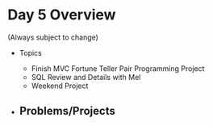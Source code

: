 # Day 5 Overview

(Always subject to change)

- Topics
  - Finish MVC Fortune Teller Pair Programming Project
  - SQL Review and Details with Mel
  - Weekend Project
  
- Problems/Projects
  - 
  

